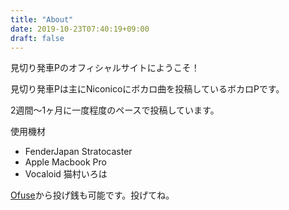 ```yaml
---
title: "About"
date: 2019-10-23T07:40:19+09:00
draft: false
---
```


見切り発車Pのオフィシャルサイトにようこそ！

見切り発車Pは主にNiconicoにボカロ曲を投稿しているボカロPです。

2週間～1ヶ月に一度程度のペースで投稿しています。

使用機材

- FenderJapan Stratocaster
- Apple Macbook Pro
- Vocaloid 猫村いろは

[Ofuse](https://ofuse.me/#users/16934)から投げ銭も可能です。投げてね。
